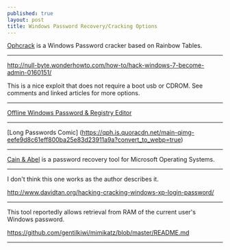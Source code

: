 ```yaml
---
published: true
layout: post
title: Windows Password Recovery/Cracking Options
---
```


[Ophcrack](https://sourceforge.net/projects/ophcrack/) is a Windows Password cracker based on Rainbow Tables.

---

http://null-byte.wonderhowto.com/how-to/hack-windows-7-become-admin-0160151/

This is a nice exploit that does not require a boot usb or CDROM. See comments and linked articles for more options.

---

[Offline Windows Password & Registry Editor](http://pogostick.net/~pnh/ntpasswd/)

---

[Long Passwords Comic] (https://qph.is.quoracdn.net/main-qimg-eefe9d8c61eff800ba25e83d23911a9a?convert_to_webp=true)

---

[Cain & Abel](http://www.oxid.it/cain.html) is a password recovery tool for Microsoft Operating Systems.

---

I don't think this one works as the author describes it.

http://www.davidtan.org/hacking-cracking-windows-xp-login-password/

---

This tool reportedly allows retrieval from RAM of the current user's Windows password.

https://github.com/gentilkiwi/mimikatz/blob/master/README.md

---

